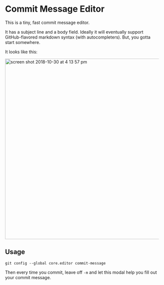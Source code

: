 # Commit Message Editor

This is a tiny, fast commit message editor.

It has a subject line and a body field. Ideally it will eventually support
GitHub-flavored markdown syntax (with autocompleters). But, you gotta start
somewhere.

It looks like this:

<img width="592" alt="screen shot 2018-10-30 at 4 13 57 pm" src="https://user-images.githubusercontent.com/11571/47756495-8f5c6100-dc5f-11e8-8754-32e6590ddb54.png">

## Usage

`git config --global core.editor commit-message`

Then every time you commit, leave off `-m` and let this modal help you fill out
your commit message.
